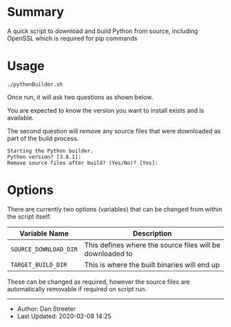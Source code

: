 # Summary

A quick script to download and build Python from source, including OpenSSL which is required for pip commands

# Usage
```
./pythonBuilder.sh
```
Once run, it will ask two questions as shown below.

You are expected to know the version you want to install exists and is available.

The second question will remove any source files that were downloaded as part of the build process.
```
Starting the Python builder.
Python version? [3.8.1]:
Remove source files after build? (Yes/No)? [Yes]:
```

# Options
There are currently two options (variables) that can be changed from within the script itself:

|Variable Name|Description|
|----|----|
|`SOURCE_DOWNLOAD_DIR`|This defines where the source files will be downloaded to|
|`TARGET_BUILD_DIR`|This is where the built binaries will end up|

These can be changed as required, however the source files are automatically removable if required on script run.

____
- Author: Dan Streeter
- Last Updated: 2020-02-08 14:25